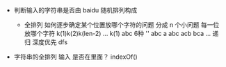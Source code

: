 - 判断输入的字符串是否由 baidu 随机排列构成
    - 全排列    如何逐步确定某个位置放哪个字符的问题
    分成 n 个小问题 每一位放哪个字符
    k(1)k(2)k(len-2) ... k(1)
    abc 6种
    ''  abc 
    a 
    abc acb bca ...
    递归
    深度优先 dfs

- 字符串的全排列
    输入 是否在里面？ indexOf()